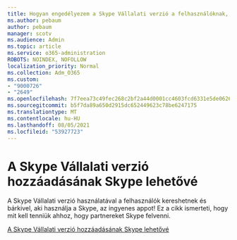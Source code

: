```yaml
---
title: Hogyan engedélyezem a Skype Vállalati verzió a felhasználóknak, hogy kommunikáljanak Skype felhasználókkal?
ms.author: pebaum
author: pebaum
manager: scotv
ms.audience: Admin
ms.topic: article
ms.service: o365-administration
ROBOTS: NOINDEX, NOFOLLOW
localization_priority: Normal
ms.collection: Adm_O365
ms.custom:
- "9000726"
- "2649"
ms.openlocfilehash: 7f7eea73c49fec268c2bf2a44d0001cc4603fcd6331e5de0626862389f7cc04d
ms.sourcegitcommit: b5f7da89a650d2915dc652449623c78be6247175
ms.translationtype: MT
ms.contentlocale: hu-HU
ms.lasthandoff: 08/05/2021
ms.locfileid: "53927723"
---
```

# <a name="let-skype-for-business-users-add-skype-contacts"></a>A Skype Vállalati verzió hozzáadásának Skype lehetővé

A Skype Vállalati verzió használatával a felhasználók kereshetnek és bárkivel, aki használja a Skype, az ingyenes appot! Ez a cikk ismerteti, hogy mit kell tenniük ahhoz, hogy partnereket Skype felvenni.

[A Skype Vállalati verzió hozzáadásának Skype lehetővé](https://docs.microsoft.com/skypeforbusiness/set-up-skype-for-business-online/let-skype-for-business-users-add-skype-contacts)